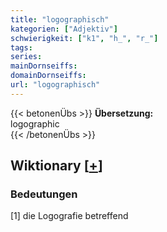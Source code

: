 ```yaml
---
title: "logographisch"
kategorien: ["Adjektiv"]
schwierigkeit: ["k1", "h_", "r_"]
tags:
series:
mainDornseiffs:
domainDornseiffs:
url: "logographisch"
---
```


{{< betonenÜbs >}}
**Übersetzung:**  
logographic  
{{< /betonenÜbs >}}

## Wiktionary [[+](https://de.wiktionary.org/wiki/logographisch)]

### Bedeutungen
[1] die Logografie betreffend  


